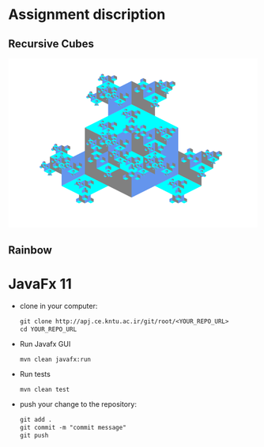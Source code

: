 # Assignment discription

Recursive Cubes 
----

![img.png](img.png)

Rainbow 
-----


# JavaFx 11

<ul>
<li>
clone in your computer: 

```
git clone http://apj.ce.kntu.ac.ir/git/root/<YOUR_REPO_URL>
cd YOUR_REPO_URL
```


</li>
<li>
    <p>Run Javafx GUI</p>
    
```
mvn clean javafx:run
```

</li>

<li>
    <p>Run tests</p>
    
```
mvn clean test
```
</li>

<li>
<p> push your change to the repository: </p>
 
```
git add .
git commit -m "commit message"
git push
```
</li>
</ul>
